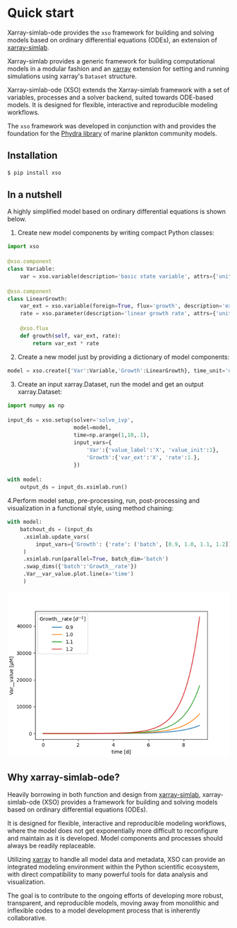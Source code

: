 # Quick start

Xarray-simlab-ode provides the `xso` framework for building and solving models based on ordinary differential equations 
(ODEs), an extension of [xarray-simlab](https://github.com/xarray-contrib/xarray-simlab).

Xarray-simlab provides a generic framework for building computational models in a modular fashion and an [xarray](http://xarray.pydata.org/) extension for setting and running simulations using xarray's `Dataset` structure.

Xarray-simlab-ode (XSO) extends the Xarray-simlab framework with a set of variables, processes and a solver backend, 
suited towards ODE-based models. It is designed for flexible, interactive and reproducible modeling workflows.

The `xso` framework was developed in conjunction with and provides the foundation for the 
[Phydra library](https://github.com/ben1post/phydra) of marine plankton community models.

## Installation

```bash
$ pip install xso
```

## In a nutshell

A highly simplified model based on ordinary differential equations is shown below.
1. Create new model components by writing compact Python classes:
```python
import xso

@xso.component
class Variable:
    var = xso.variable(description='basic state variable', attrs={'units':'µM'})

@xso.component
class LinearGrowth:
    var_ext = xso.variable(foreign=True, flux='growth', description='external state variable')
    rate = xso.parameter(description='linear growth rate', attrs={'units':'$d^{-1}$'})

    @xso.flux
    def growth(self, var_ext, rate):
        return var_ext * rate
```
2. Create a new model just by providing a dictionary of model components:

```python
model = xso.create({'Var':Variable,'Growth':LinearGrowth}, time_unit='d')
```
3. Create an input xarray.Dataset, run the model and get an output xarray.Dataset:

```python
import numpy as np

input_ds = xso.setup(solver='solve_ivp',
                     model=model,
                     time=np.arange(1,10,.1),
                     input_vars={
                         'Var':{'value_label':'X', 'value_init':1},
                         'Growth':{'var_ext':'X', 'rate':1.},
                     })

with model:
    output_ds = input_ds.xsimlab.run()
```
4.Perform model setup, pre-processing, run, post-processing and visualization in a functional style, using method chaining:
```python
with model:
    batchout_ds = (input_ds
     .xsimlab.update_vars(
         input_vars={'Growth': {'rate': ('batch', [0.9, 1.0, 1.1, 1.2])}}
     )
     .xsimlab.run(parallel=True, batch_dim='batch')
     .swap_dims({'batch':'Growth__rate'})
     .Var__var_value.plot.line(x='time')
     )
```

![plot](_static/GrowthRate_BatchOut.png)

## Why xarray-simlab-ode?

Heavily borrowing in both function and design from [xarray-simlab](https://xarray-simlab.readthedocs.io/en/latest/), 
xarray-simlab-ode (XSO) provides a framework for building and solving models based on ordinary differential 
equations (ODEs). 

It is designed for flexible, interactive and reproducible modeling workflows, where the model does not get 
exponentially more difficult to reconfigure and maintain as it is developed. Model components and processes 
should always be readily replaceable. 

Utilizing [xarray](https://xarray.dev/) to handle all model data and metadata, XSO can provide an integrated 
modeling environment within the Python scientific ecosystem, with direct compatibility to many powerful tools for 
data analysis and visualization.

The goal is to contribute to the ongoing efforts of developing more robust, transparent, and reproducible models, 
moving away from monolithic and inflexible codes to a model development process that is inherently collaborative.

